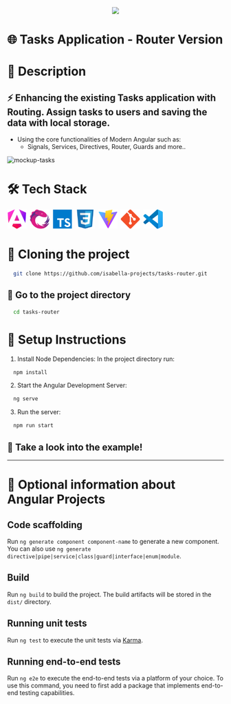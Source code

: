 <div align="center">
    <img src="https://i.imgur.com/YlGrpaq.png" width="800px" height="auto">
</div>

# 🌐 Tasks Application - Router Version

# 📝 Description

## ⚡ Enhancing the existing Tasks application with Routing. Assign tasks to users and saving the data with local storage.

-   Using the core functionalities of Modern Angular such as:
    -   Signals, Services, Directives, Router, Guards and more..

![mockup-tasks](https://github.com/isabella-projects/tasks/assets/76888305/1bbc8c94-324a-481f-b484-0d5fe670f2af)

# 🛠 Tech Stack

<div>
    <img src="https://github.com/devicons/devicon/blob/master/icons/angular/angular-original.svg" title="AngularJS" alt="AngularJS" width="45" height="45"/>&nbsp;
    <img src="https://github.com/devicons/devicon/blob/master/icons/rxjs/rxjs-original.svg" title="RxJS" alt="RxJS" width="45" height="45"/>&nbsp;
    <img src="https://github.com/devicons/devicon/blob/master/icons/typescript/typescript-original.svg" title="TypeScript" alt="TypeScript" width="45" height="45"/>&nbsp;
    <img src="https://github.com/devicons/devicon/blob/master/icons/css3/css3-original.svg" title="CSS3" alt="CSS3" width="45" height="45"/>&nbsp;
    <img src="https://github.com/devicons/devicon/blob/master/icons/vitejs/vitejs-original.svg" title="ViteJS" alt="ViteJS" width="45" height="45"/>&nbsp;
    <img src="https://github.com/devicons/devicon/blob/master/icons/git/git-original.svg" title="Git" alt="Git" width="45" height="45"/>&nbsp;
    <img src="https://github.com/devicons/devicon/blob/master/icons/vscode/vscode-original.svg" title="VSCode" alt="VSCode" width="45" height="45"/>
</div>

# 🎯 Cloning the project

```bash
  git clone https://github.com/isabella-projects/tasks-router.git
```

## 📌 Go to the project directory

```bash
  cd tasks-router
```

# 📐 Setup Instructions

1. Install Node Dependencies: In the project directory run:

```bash
  npm install
```

2. Start the Angular Development Server:

```bash
  ng serve
```

3. Run the server:

```bash
  npm run start
```

## 🧪 Take a look into the example!

---

# 📝 Optional information about Angular Projects

## Code scaffolding

Run `ng generate component component-name` to generate a new component. You can also use `ng generate directive|pipe|service|class|guard|interface|enum|module`.

## Build

Run `ng build` to build the project. The build artifacts will be stored in the `dist/` directory.

## Running unit tests

Run `ng test` to execute the unit tests via [Karma](https://karma-runner.github.io).

## Running end-to-end tests

Run `ng e2e` to execute the end-to-end tests via a platform of your choice. To use this command, you need to first add a package that implements end-to-end testing capabilities.
